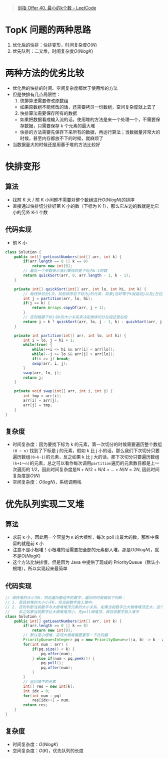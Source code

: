 > [剑指 Offer 40. 最小的k个数 - LeetCode](https://leetcode-cn.com/problems/zui-xiao-de-kge-shu-lcof/)

# TopK 问题的两种思路

1. 优化后的快排：快排变形，时间复杂度$O(N)$
2. 优先队列：二叉堆，时间复杂度$O(NlogK)$

# 两种方法的优劣比较

- 优化后的快排的时间、空间复杂度都优于使用堆的方法
- 但是快排有几点局限性：
  1. 快排算法需要修改原数组
    - 如果原数组不能修改的话，还需要拷贝一份数组，空间复杂度就上去了
  2. 快排算法需要保存所有的数据
    - 如果把数据看成输入流的话，使用堆的方法是来一个处理一个，不需要保存数据，只需要保存 k 个元素的最大堆
    - 快排的方法需要先保存下来所有的数据，再运行算法；当数据量非常大的时候，甚至内存都放不下的时候，就麻烦了
- 当数据量大的时候还是用基于堆的方法比较好

# 快排变形

## 算法

- 找前 K 大 / 前 K 小问题不需要对整个数组进行$O(NlogN)$的排序
- 直接通过快排切分排好第 K 小的数（下标为 K-1），那么它左边的数就是比它小的另外 K-1 个数

## 代码实现

- 前 K 小

```java
class Solution {
    public int[] getLeastNumbers(int[] arr, int k) {
        if(arr.length == 0 || k == 0)
            return new int[0];
        // 最后一个参数表示我们要找的是下标为k-1的数
        return quickSort(arr, 0, arr.length - 1, k - 1);
    }

    private int[] quickSort(int[] arr, int lo, int hi, int k) {
        // 每快排切分1次，找到排序后下标为j的元素，如果j恰好等于k就返回j以及j左边所有的数；
        int j = partition(arr, lo, hi);
        if(j == k) {
            return Arrays.copyOf(arr, j + 1);
        }
        // 否则根据下标j与k的大小关系来决定继续切分左段还是右段
        return j > k ? quickSort(arr, lo, j - 1, k) : quickSort(arr, j + 1, hi, k);
    }

    private int partition(int[] arr, int lo, int hi) {
        int i = lo, j = hi + 1;
        while(true) {
            while(++i <= hi && arr[i] < arr[lo]);
            while(--j >= lo && arr[j] > arr[lo]);
            if(i >= j) break;
            swap(arr, i, j);
        }
        swap(arr, lo, j);
        return j;
    }

    private void swap(int[] arr, int i, int j) {
        int tmp = arr[i];
        arr[i] = arr[j];
        arr[j] = tmp;
    }
}
```

## 复杂度

- 时间复杂度：因为要找下标为 k 的元素，第一次切分的时候需要遍历整个数组`(0 ~ n)` 找到了下标是 j 的元素，假如 k 比 j 小的话，那么我们下次切分只要遍历数组`(0~k-1)`的元素，反之如果 k 比 j 大的话，那下次切分只要遍历数组`(k+1～n)`的元素，总之可以看作每次调用`partition`遍历的元素数目都是上一次遍历的 1/2，因此时间复杂度是$N + N/2 + N/4 + ... + N/N = 2N$, 因此时间复杂度是$O(N)$
- 空间复杂度：$O(logN)$，系统调用栈

# 优先队列实现二叉堆

## 算法

- 求前 `K` 小，因此用一个容量为 `K` 的大根堆，每次 poll 出最大的数，那堆中保留的就是前 `K` 小
- 注意不是小根堆！小根堆的话需要把全部的元素都入堆，那是$O(NlogN)$，就不是$O(NlogK)$
- 这个方法比快排慢，但是因为 Java 中提供了现成的 PriorityQueue（默认小根堆），所以实现起来最简单

## 代码实现

```java
// 保持堆的大小为K，然后遍历数组中的数字，遍历的时候做如下判断：
// 1. 若目前堆的大小小于K，将当前数字放入堆中。
// 2. 否则判断当前数字与大根堆堆顶元素的大小关系，如果当前数字比大根堆堆顶还大，这个数就直接跳过；
//    反之如果当前数字比大根堆堆顶小，先poll掉堆顶，再将该数字放入堆中
class Solution {
    public int[] getLeastNumbers(int[] arr, int k) {
        if(arr.length == 0 || k == 0)
            return new int[0];
        // 默认是小根堆，实现大根堆需要重写一下比较器
        PriorityQueue<Integer> pq = new PriorityQueue<>((a, b) -> b - a);
        for(int num : arr) {
            if(pq.size() < k) {
                pq.offer(num);
            } else if(num < pq.peek()) {
                pq.poll();
                pq.offer(num);
            }
        }
        // 返回堆中的元素
        int[] res = new int[k];
        int idx = 0;
        for(int num : pq)
            res[idx++] = num;
        return res;
    }
}
```

## 复杂度

- 时间复杂度：$O(NlogK)$
- 空间复杂度：$O(K)$，优先队列的长度
